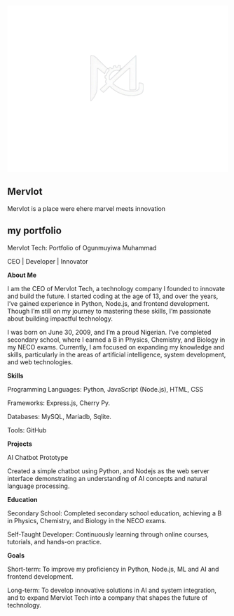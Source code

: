 <div align="center">
  <img src="IMG/mervlot.png" width="700px">
</div>

##  **Mervlot** 
Mervlot is a place were ehere marvel meets innovation
##  **my portfolio**
Mervlot Tech: Portfolio of Ogunmuyiwa Muhammad 

CEO | Developer | Innovator


**About Me**

I am the CEO of Mervlot Tech, a technology company I founded to innovate and build the future. I started coding at the age of 13, and over the years, I’ve gained experience in Python, Node.js, and frontend development. Though I’m still on my journey to mastering these skills, I’m passionate about building impactful technology.

I was born on June 30, 2009, and I’m a proud Nigerian. I’ve completed secondary school, where I earned a B in Physics, Chemistry, and Biology in my NECO exams. Currently, I am focused on expanding my knowledge and skills, particularly in the areas of artificial intelligence, system development, and web technologies.

**Skills**

Programming Languages: Python, JavaScript (Node.js), HTML, CSS

Frameworks: Express.js, Cherry Py.

Databases: MySQL, Mariadb, Sqlite.

Tools: GitHub

**Projects**

AI Chatbot Prototype

Created a simple chatbot using Python, and Nodejs as the web server interface demonstrating an understanding of AI concepts and natural language processing.

**Education**

Secondary School: Completed secondary school education, achieving a B in Physics, Chemistry, and Biology in the NECO exams.

Self-Taught Developer: Continuously learning through online courses, tutorials, and hands-on practice.

**Goals**

Short-term: To improve my proficiency in Python, Node.js, ML and AI and frontend development.

Long-term: To develop innovative solutions in AI and system integration, and to expand Mervlot Tech into a company that shapes the future of technology.
